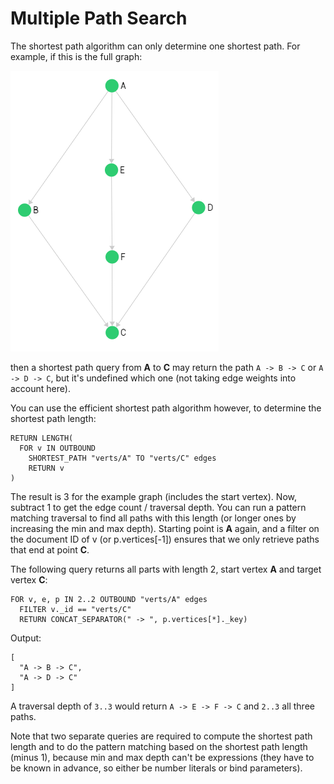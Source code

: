 Multiple Path Search
====================

The shortest path algorithm can only determine one shortest path.
For example, if this is the full graph:

![Example Graph](sp_graph.png)

then a shortest path query from **A** to **C** may return the path `A -> B -> C` or `A -> D -> C`, but it's undefined which one (not taking edge weights into account here).

You can use the efficient shortest path algorithm however, to determine the shortest path length:
```
RETURN LENGTH(
  FOR v IN OUTBOUND
    SHORTEST_PATH "verts/A" TO "verts/C" edges
    RETURN v
)
```

The result is 3 for the example graph (includes the start vertex). Now, subtract 1 to get the edge count / traversal depth. You can run a pattern matching traversal to find all paths with this length (or longer ones by increasing the min and max depth). Starting point is **A** again, and a filter on the document ID of v (or p.vertices[-1]) ensures that we only retrieve paths that end at point **C**.

The following query returns all parts with length 2, start vertex **A** and target vertex **C**:

```
FOR v, e, p IN 2..2 OUTBOUND "verts/A" edges
  FILTER v._id == "verts/C"
  RETURN CONCAT_SEPARATOR(" -> ", p.vertices[*]._key)
```

Output:

```
[
  "A -> B -> C",
  "A -> D -> C"
]
```

A traversal depth of `3..3` would return `A -> E -> F -> C` and `2..3` all three paths.

Note that two separate queries are required to compute the shortest path length and to do the pattern matching based on the shortest path length (minus 1), because min and max depth can't be expressions (they have to be known in advance, so either be number literals or bind parameters).
